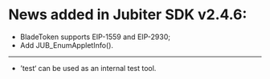 # News added in Jubiter SDK v2.4.6:
+ BladeToken supports EIP-1559 and EIP-2930;
+ Add JUB_EnumAppletInfo().

-------------------
+ ’test‘ can be used as an internal test tool.

